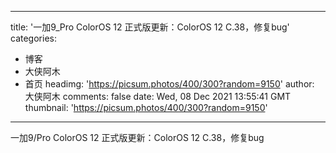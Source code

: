 
---
title: '一加9_Pro ColorOS 12 正式版更新：ColorOS 12 C.38，修复bug'
categories: 
 - 博客
 - 大侠阿木
 - 首页
headimg: 'https://picsum.photos/400/300?random=9150'
author: 大侠阿木
comments: false
date: Wed, 08 Dec 2021 13:55:41 GMT
thumbnail: 'https://picsum.photos/400/300?random=9150'
---

<div>   
一加9/Pro ColorOS 12 正式版更新：ColorOS 12 C.38，修复bug  
</div>
            